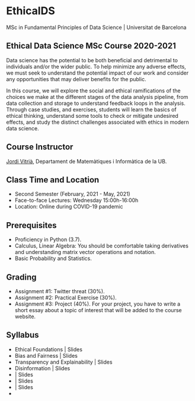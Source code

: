 # EthicalDS

MSc in Fundamental Principles of Data Science | Universitat de Barcelona

## Ethical Data Science MSc Course 2020-2021

Data science has the potential to be both beneficial and detrimental to individuals and/or the wider public. To help minimize any adverse effects, we must seek to understand the potential impact of our work and consider any opportunities that may deliver benefits for the public. 

In this course, we will explore the social and ethical ramifications of the choices we make at the different stages of the data analysis pipeline, from data collection and storage to understand feedback loops in the analysis. Through case studies, and exercises, students will learn the basics of ethical thinking, understand some tools to check or mitigate undesired effects, and study the distinct challenges associated with ethics in modern data science.

## Course Instructor

[Jordi Vitrià](http://www.ub.edu/cvub/jordivitria/), Departament de Matemàtiques i Informàtica de la UB.

## Class Time and Location
+ Second Semester (February, 2021 - May, 2021)
+ Face-to-face Lectures: Wednesday 15:00h-16:00h
+ Location: Online during COVID-19 pandemic

## Prerequisites
+ Proficiency in Python (3.7).
+ Calculus, Linear Algebra: You should be comfortable taking derivatives and understanding matrix vector operations and notation.
+ Basic Probability and Statistics.

## Grading
+ Assignment #1: Twitter threat (30%). 
+ Assignment #2: Practical Exercise (30%). 
+ Assignment #3: Project (40%). For your project, you have to write a short essay about a topic of interest that will be added to the course website. 

## Syllabus
+ Ethical Foundations | Slides
+ Bias and Fairness | Slides
+ Transparency and Explainability | Slides
+ Disinformation | Slides
+  | Slides
+  | Slides
+  | Slides
+ 
